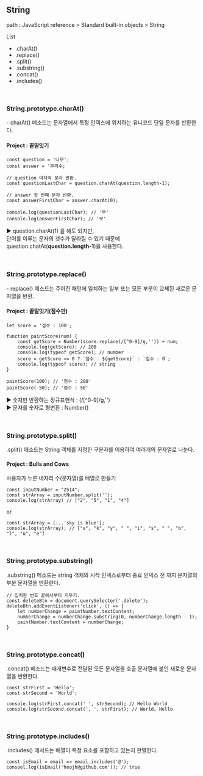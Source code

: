 String
-
path : JavaScript reference > Standard built-in objects > String <br />

List
- .charAt()
- .replace()
- .split()
- .substring()
- .concat()
- .includes()

<br>

<h3>String.prototype.charAt()</h3>
- charAt() 메소드는 문자열에서 특정 인덱스에 위치하는 유니코드 단일 문자를 반환한다.<br>

<h4>Project : 끝말잇기</h4>

```
const question = '나무';
const answer = '무리수;

// question 마지막 문자 반환.
const questionLastChar = question.charAt(question.length-1);

// answer 첫 번째 문자 반환.
const answerFirstChar = answer.charAt(0);

console.log(questionLastChar); // '무'
console.log(answerFirstChar); // '무'
```
▶ question.charAt(1) 을 해도 되지만,<br>
단어를 이루는 문자의 갯수가 달라질 수 있기 때문에 question.chatAt(**question.length-1**)을 사용한다.

<br>

<h3>String.prototype.replace()</h3>
- replace() 메소드는 주어진 패턴에 일치하는 일부 또는 모든 부분이 교체된 새로운 문자열을 반환.<br>

<h4>Project : 끝말잇기(점수판)</h4>

```
let score = '점수 : 100';

function paintScore(num) {
    const getScore = Number(score.replace(/[^0-9]/g,'')) + num;
    console.log(getScore); // 200
    console.log(typeof getScore); // number
    score = getScore >= 0 ? `점수 : ${getScore}` : `점수 : 0`;
    console.log(typeof score); // string
}

paintScore(100); // '점수 : 200'
paintScore(-50); // '점수 : 50'
```
▶ 숫자만 반환하는 정규표현식 : (/[^0-9]/g,'')<br>
▶ 문자를 숫자로 형변환 : Number()

<br />

<h3>String.prototype.split()</h3>
.split() 메소드는 String 객체를 지정한 구분자를 이용하여 여러개의 문자열로 나눈다. <br />

<h4>Project : Bulls and Cows</h4>
사용자가 누른 네자리 수(문자열)를 배열로 만들기 <br />

```
const inputNumber = "2514";
const strArray = inputNumber.split('');
console.log(strArray) // ["2", "5", "1", "4"]
```
or

```
const strArray = [...'sky is blue'];        
console.log(strArray); // ["s", "k", "y", " ", "i", "s", " ", "b", "l", "u", "e"]
```

<br />

<h3>String.prototype.substring()</h3>
.substring() 메소드는 string 객체의 시작 인덱스로부터 종료 인덱스 전 까지 문자열의 부분 문자열을 반환한다. <br />

```
// 입력한 번호 끝에서부터 지우기.
const deleteBtn = document.querySelector('.delete');
deleteBtn.addEventListener('click', () => {
	let numberChange = paintNumber.textContent;
	numberChange = numberChange.substring(0, numberChange.length - 1);
	paintNumber.textContent = numberChange;
}
```

<br />

<h3>String.prototype.concat()</h3>
.concat() 메소드는 매개변수로 전달된 모든 문자열을 호출 문자열에 붙인 새로운 문자열을 반환한다. <br />

```
const strFirst = 'Hello';
const strSecond = 'World';

console.log(strFirst.concat(' ', strSecond); // Hello World
console.log(strSecond.concat(', ', strFirst); // World, Hello
```

<br />

<h3>String.prototype.includes()</h3>
.includes() 메서드는 배열이 특정 요소를 포함하고 있는지 판별한다.

```
const isEmail = email => email.includes('@');
consoel.log(isEmail('heojh@github.com')); // true
```
